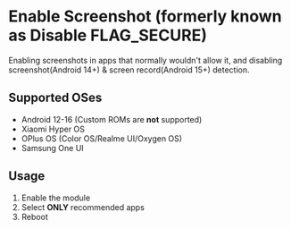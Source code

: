 # Enable Screenshot (formerly known as Disable FLAG_SECURE)
Enabling screenshots in apps that normally wouldn\'t allow it, and disabling screenshot(Android 14+) & screen record(Android 15+) detection.

## Supported OSes
- Android 12-16 (Custom ROMs are **not** supported)
- Xiaomi Hyper OS
- OPlus OS (Color OS/Realme UI/Oxygen OS)
- Samsung One UI

## Usage
1. Enable the module
2. Select **ONLY** recommended apps
3. Reboot
